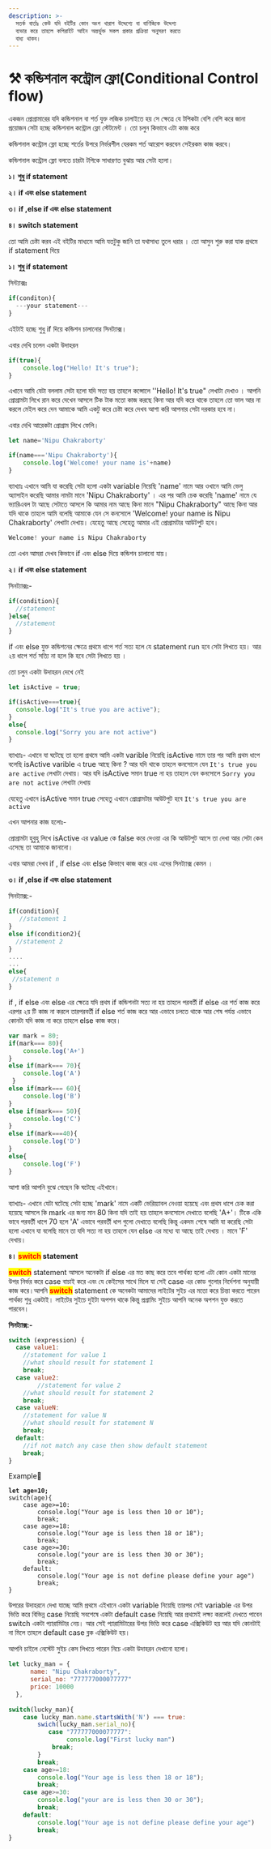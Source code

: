 ```yaml
---
description: >-
  সতর্ক বার্তাঃ কেউ যদি বইটির কোন অংশ খারাপ উদ্দেশ্যে বা বাণিজ্যিক উদ্দেশ্য
  ব্যভার করে তাহলে কপিরাইট আইন অন্তর্ভুক্ত সকল প্রকার প্রক্রিয়া অনুসরণ করতে
  বাধ্য থাকব।
---
```


# ⚒ কন্ডিশনাল কন্ট্রোল ফ্লো(Conditional Control flow)

একজন প্রোগ্রামারের যদি কন্ডিশনাল বা শর্ত যুক্ত লজিক চালাইতে হয় সে ক্ষেত্রে যে টপিকটা বেশি বেশি করে জানা প্রয়োজন সেটা হচ্ছে কন্ডিশনাল কন্ট্রোল ফ্লো স্টেটমেন্ট । তো চলুন কিভাবে এটা কাজ করে

কন্ডিশনাল কন্ট্রোল ফ্লো হচ্ছে শর্তের উপরে নির্ভরশীল যেরকম শর্ত আরোপ করবেন সেইরকম কাজ করবে।

কন্ডিশনাল কন্ট্রোল ফ্লো বলতে চারটা টপিকে সাধারণত বুঝায় আর সেটা হলো।

**১। শুধু if statement**

**২। if এবং else statement**

**৩। if ,else if এবং else statement**

**৪। switch statement**

তো আমি চেষ্টা করব এই বইটির মাধ্যমে আমি যতটুকু জানি তা যথাসাধ্য তুলে ধরার । তো আসুন শুরু করা যাক প্রথমে if statement দিয়ে

**১। শুধু if statement**

সিন্ট্যাক্সঃ

```javascript
if(conditon){
  ---your statement---
}
```

এইটাই হচ্ছে শুধু if দিয়ে কন্ডিশন চালানোর সিনট্যাক্স।

এবার দেখি চলেন একটা উদাহরন

```javascript
if(true){
    console.log("Hello! It's true");
}
```

এখানে আমি যেটা বললাম সেটা হলো যদি সত্য হয় তাহলে কন্সোলে ''Hello! It's true" লেখাটা দেখাও । আপনি প্রোগ্রামটা লিখে রান করে দেখেন আসলে টিক টাক মতো কাজ করছে কিনা আর যদি করে থাকে তাহলে তো ভাল আর না করলে মেইল করে দেন আমাকে আমি একটু করে চেষ্টা করে দেখব আশা করি আপনার সেটা দরকার হবে না।

এবার দেখি আরেকটা প্রোগ্রাম লিখে ফেলি।

```javascript
let name='Nipu Chakraborty'

if(name==='Nipu Chakraborty'){
    console.log('Welcome! your name is'+name)
}
```

ব্যাখ্যাঃ এখানে আমি যা করেছি সেটা হলো একটা variable নিয়েছি 'name' নামে আর ওখানে আমি ভেলু অ্যাসাইন করেছি আমার নামটা মানে 'Nipu Chakraborty' । এর পর আমি চেক করেছি 'name' নামে যে ভ্যারিএবল টা আছে সেটাতে আসলে কি আমার নাম আছে কিনা মানে "Nipu Chakraborty" আছে কিনা আর যদি থাকে তাহলে আমি বলেছি আমাকে যেন সে কনসোলে 'Welcome! your name is Nipu Chakraborty' লেখাটা দেখায়। যেহেতু আছে সেহেতু আমার এই প্রোগ্রামটার আউটপুট হবে।

```javascript
Welcome! your name is Nipu Chakraborty
```

তো এখন আমরা দেখব কিভাবে if এবং else দিয়ে কন্ডিশন চালানো যায়।

**২। if এবং else statement**

সিনট্যাক্সঃ-

```javascript
if(condition){
  //statement
}else{
  //statement
}
```

if এবং else যুক্ত কন্ডিশনের ক্ষেত্রে প্রথমে ধাপে শর্ত সত্য হলে যে statement run হবে সেটা লিখতে হয়। আর ২য় ধাপে শর্ত সত্যি না হলে কি হবে সেটা লিখতে হয় ।

তো চলুন একটা উদাহরন দেখে নেই

```javascript
let isActive = true;

if(isActive===true){
  console.log("It's true you are active");
}
else{
  console.log("Sorry you are not active")
}
```

ব্যাখ্যাঃ- এখানে যা ঘটেছে তা হলো প্রথমে আমি একটা varible নিয়েছি isActive নামে তার পর আমি প্রথম ধাপে বলেছি isActive varible এ true আছে কিনা ? আর যদি থাকে তাহলে কনসোলে যেন `It's true you are active` লেখাটা দেখায়। আর যদি isActive সমান true না হয় তাহলে যেন কনসোলে `Sorry you are not active` লেখাটা দেখায়

যেহেতু এখানে isActive সমান true সেহেতু এখানে প্রোগ্রামটার আউটপুট হবে `It's true you are active`

এখন আপনার কাজ হলোঃ-

প্রোগ্রামটা হুবুহু লিখে isActive এর value কে false করে দেওয়া এর কি আউটপুট আসে তা দেখা আর সেটা কেন এসেছে তা আমাকে জানানো।

এবার আমরা দেখব if , if else এবং else কিভাবে কাজ করে এবং এদের সিনট্যাক্স কেমন ।

**৩। if ,else if এবং else statement**

সিনট্যাক্স:-

```javascript
if(condition){
   //statement 1
}
else if(condition2){
  //statement 2
}
....
...
else{
 //statement n
}
```

if , if else এবং else এর ক্ষেত্রে যদি প্রথম if কন্ডিশনটা সত্য না হয় তাহলে পরবর্তী if else এর শর্ত কাজ করে এরপর ২য় টি কাজ না করলে তারপরবর্তী if else শর্ত কাজ করে আর এভাবে চলতে থাকে আর শেষ পর্যন্ত এভাবে কোনটা যদি কাজ না করে তাহলে else কাজ করে।

```javascript
var mark = 80;
if(mark=== 80){
    console.log('A+')
}
else if(mark=== 70){
    console.log('A')   
 }
else if(mark=== 60){
    console.log('B')
}
else if(mark=== 50){
    console.log('C')
}
else if(mark===40){
  	console.log('D')      
}
else{
    console.log('F')
}

```

আশা করি আপনি বুঝে গেছেন কি ঘটেছে এইখানে।

ব্যাখ্যাঃ- এখানে যেটা ঘটেছে সেটা হচ্ছে 'mark' নামে একটি ভেরিয়্যাবল নেওয়া হয়েছে এবং প্রথম ধাপে চেক করা হয়েছে আসলে কি mark এর জন্য মান 80 কিনা যদি তাই হয় তাহলে কনসোলে দেখাতে বলেছি 'A+'। টিকে একি ভাবে পরবর্তী ধাপে 70 হলে 'A' এভাবে পরবর্তী ধাপ গুলো দেখাতে বলেছি কিন্তু একদম শেষে আমি যা করেছি সেটা হলো এখানে যা বলেছি মানে তা যদি সত্য না হয় তাহলে যেন else এর মধ্যে যা আছে তাই দেখায় । মানে 'F' দেখায়।

**৪। **<mark style="color:red;">**switch**</mark>** statement**

<mark style="color:red;">**switch**</mark> statement আসলে অনেকটা if else এর মত কাছ করে তবে পার্থক্য হলো এটা কোন একটা মানের উপর নির্ভর করে case বাচাই করে এবং যে কেইসের সাথে মিলে যা সেই case এর কোড গুলোর নির্দেশনা অনুযায়ী কাজ করে।আপনি  <mark style="color:red;">**switch**</mark> statement কে অনেকটা আমাদের লাইটের সুইচ এর মতো করে চিন্তা করতে পারেন পার্থক্য শুধু একটাই। লাইটের সুইচে দুইটা অপশন থাকে কিন্তু প্রগ্রামিং সুইচে আপনি অনেক অপশন যুক্ত করতে পারবেন।&#x20;

**সিনট্যাক্স:-**

```javascript
switch (expression) {
  case value1:
  	//statement for value 1
  	//what should result for statement 1
    break;
  case value2:
     	//statement for value 2
  	//what should result for statement 2
    break;
  case valueN:
  	//statement for value N
  	//what should result for statement N
    break;
  default:
 	//if not match any case then show default statement
    break;
}
```

Example:hammer:

<pre class="language-javascript"><code class="lang-javascript"><strong>let age=10;
</strong>switch(age){
    case age>=10:
        console.log("Your age is less then 10 or 10");
        break;
    case age>=18:
        console.log("Your age is less then 18 or 18");
        break;
    case age>=30:
        console.log("your are is less then 30 or 30");
        break;
    default:
        console.log("Your age is not define please define your age")
        break;
}
</code></pre>

উপরের উদাহরনে দেখা যাচ্ছে আমি প্রথমে এইখানে একটা variable নিয়েছি তারপর সেই  variable এর উপর ভিত্তি করে বিভিন্ন case নিয়েছি সবশেষে একটা default case নিয়েছি আর প্রথমেই লক্ষ্য করলেই দেখতে পাবেন switch একটা প্যারামিটার নেয়। আর সেই প্যারামিটারের উপর ভিত্তি করে case এক্সিকিউট হয় আর যদি কোনটাই না মিলে তাহলে default case ব্লক এক্সিকিউট হয়।&#x20;

আপনি চাইলে নেস্টেট সুইচ কেস লিখতে পারেন নিচে একটা উদাহরন দেখানো হলো।&#x20;



```javascript
let lucky_man = {
      name: "Nipu Chakraborty",
      serial_no: "777777000077777"
      price: 10000
  },
 
switch(lucky_man){
    case lucky_man.name.startsWith('N') === true:
        swich(lucky_man.serial_no){
           case "777777000077777":
                console.log("First lucky man")
            break;
        }
        break;
    case age>=18:
        console.log("Your age is less then 18 or 18");
        break;
    case age>=30:
        console.log("your are is less then 30 or 30");
        break;
    default:
        console.log("Your age is not define please define your age")
        break;
}
```
